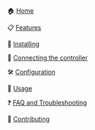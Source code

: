 :house: [Home](Home)

:clipboard: [Features](Features)

:floppy_disk: [Installing](Installing)

:electric_plug: [Connecting the controller](Connecting-the-Controller)

:hammer_and_wrench: [Configuration](Configuration)

:star2: [Usage](Usage)

:question: [FAQ and Troubleshooting](Troubleshooting-Overview)

:gift: [Contributing](Contributing)